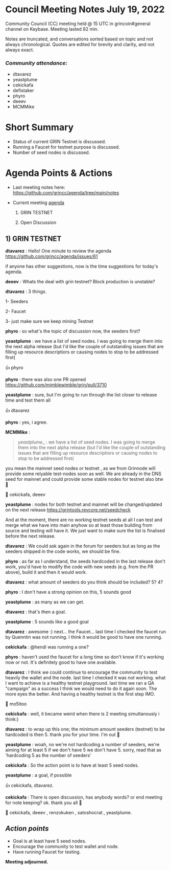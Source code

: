 # Council Meeting Notes July 19, 2022

Community Council (CC) meeting held @ 15 UTC in grincoin#general channel on Keybase. Meeting lasted 82  min.

Notes are truncated, and conversations sorted based on topic and not always chronological. Quotes are edited for brevity and clarity, and not always exact.

### _Community attendance:_

* dtavarez
* yeastplume
* cekickafa
* defistaker
* phyro
* deeev
* MCMMike


# Short Summary

-  Status of current GRIN Testnet  is discussed.
-  Running a Faucet for testnet purpose is discussed.
-  Number of seed nodes is discussed.


 

# Agenda Points & Actions
 

* Last meeting notes here: https://github.com/grincc/agenda/tree/main/notes

* Current meeting [agenda](https://github.com/grincc/agenda/issues/61)
  
  
  1) GRIN TESTNET

  2) Open Discussion

 
 
## 1) GRIN TESTNET


__dtavarez__ : Hello! One minute to review the agenda https://github.com/grincc/agenda/issues/61

if anyone has other suggestions, now is the time
suggestions for today's agenda.


__deeev__ : Whats the deal with grin testnet? Block production is unstable?


__dtavarez__ : 3 things.

1- Seeders

2- Faucet

3- just make sure we keep mining Testnet

__phyro__ : so what's the topic of discussion now, the seeders first?

__yeastplume__ : we have a list of seed nodes. I was going to merge them into the next alpha release (but I'd like the couple of outstanding issues that are filling up resource descriptiors or causing nodes to stop to be addressed first(

 👍 phyro

__phyro__ : there was also one PR opened https://github.com/mimblewimble/grin/pull/3710

__yeastplume__ : sure, but I'm going to run through the list closer to release time and test them all

👍 dtavarez

__phyro__ : yes, i agree.

__MCMMike__ : 
>_yeastplume__ : we have a list of seed nodes. I was going to merge them into the next alpha release (but I'd like the couple of outstanding issues that are filling up resource descriptiors or causing nodes to stop to be addressed first(

you mean the mainnet seed nodes or testnet , as we from Grinnode will provide some relyable test-nodes soon as well. 
We are already in the DNS seed for mainnet and could provide some stable nodes for testnet also
btw 👋

👋 cekickafa, deeev

__yeastplume__ : nodes for both testnet and mainnet
will be changed/updated on the next release
https://grintools.revcore.net/seedcheck

And at the moment, there are no working testnet seeds at all
I can test and merge what we have into main anyhow so at least those building from source and testing will have it. We just want to make sure the list is finalised before the next release.

__dtavarez__ : We could ask again in the forum for seeders
but as long as the seeders shipped in the code works, we should be fine.

__phyro__ : as far as I understand, the seeds hardcoded in the last release don't work, you'd have to modify the code with new seeds (e.g. from the PR above), build it and then it would work.

__dtavarez__ : what amount of seeders do you think should be included? 5? 4?

__phyro__ : I don't have a strong opinion on this, 5 sounds good

__yeastplume__ : as many as we can get.

__dtavarez__ : that's then a goal.

__yeastplume__ : 5 sounds like a good goal

__dtavarez__ : awesome :) next... the Faucet...
last time I checked the faucet run by Quenntin was not running.
I think it would be good to have one running.

__cekickafa__ : @hendi was running a one?

__phyro__ : haven't used the faucet for a long time so don't know if it's working now or not. It's definitely good to have one available.

__dtavarez__ : I think we could continue to encourage the community to test heavily the wallet and the node.
last time I checked it was not working.
what I want to achieve is a healthy testnet playground.
last time we ran a QA "campaign" as a success I think we would need to do it again soon. The more eyes the better. And having a healthy testnet is the first step IMO.

💯 mo5itoo

__cekickafa__ : well, it became weird when there is 2 meeting simultanously i think:)

__dtavarez__ : to wrap up this one; the minimum amount seeders (testnet) to be hardcoded is then 5.
thank you for your time.
I'm out 👋

__yeastplume__ : woah, no we're not hardcoding a number of seeders, we're aiming for at least 5
if we don't have 5 we don't have 5.
sorry, read that as 'hardcoding 5 as the number of seeders'

__cekickafa__ : So the action point is to have at least 5 seed nodes.

__yeastplume__ : a goal, if possible

👍 cekickafa, dtavarez.

__cekickafa__ :  There is open discussion, has anybody words? or end meeting for note keeping?
ok. thank you all 👋

👋 cekickafa, deeev , renzokuken , satoshocrat , yeastplume.



## *Action points*

* Goal is at least have 5 seed nodes.
* Encourage the community to test wallet and node.
* Have running Faucet for testing. 




**Meeting adjourned.**






























